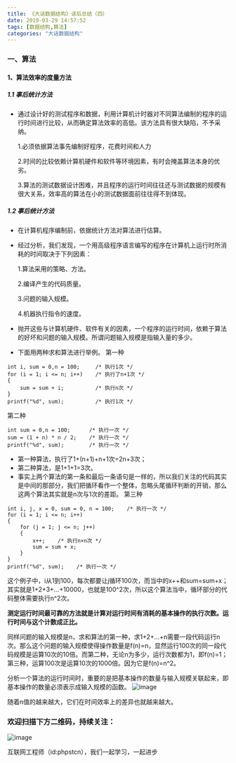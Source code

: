 ```yaml
---
title: 《大话数据结构》读后总结（四）
date: 2019-03-29 14:57:52
tags: [数据结构,算法]
categories: "大话数据结构"
---
```

### 一、算法
#### 1、算法效率的度量方法
##### 1.1 事后统计方法
- 通过设计好的测试程序和数据，利用计算机计时器对不同算法编制的程序的运行时间进行比较，从而确定算法效率的高低。该方法具有很大缺陷，不予采纳。

  1.必须依据算法事先编制好程序，花费时间和人力
  
  2.时间的比较依赖计算机硬件和软件等环境因素，有时会掩盖算法本身的优劣。
  
  3.算法的测试数据设计困难，并且程序的运行时间往往还与测试数据的规模有很大关系，效率高的算法在小的测试数据面前往往得不到体现。
##### 1.2 事后统计方法
- 在计算机程序编制前，依据统计方法对算法进行估算。
- 经过分析，我们发现，一个用高级程序语言编写的程序在计算机上运行时所消耗的时间取决于下列因素： 

  1.算法采用的策略、方法。 
  
  2.编译产生的代码质量。 
  
  3.问题的输入规模。 
  
  4.机器执行指令的速度。
- 抛开这些与计算机硬件、软件有关的因素，一个程序的运行时间，依赖于算法的好坏和问题的输入规模。所谓问题输入规模是指输入量的多少。
- 下面用两种求和算法进行举例。
第一种
```
int i, sum = 0,n = 100;     /* 执行1次 */
for (i = 1; i <= n; i++)    /* 执行了n+1次 */
{
    sum = sum + i;          /* 执行n次 */
}
printf("%d", sum);          /* 执行1次 */
```
第二种
```
int sum = 0,n = 100;      /* 执行一次 */
sum = (1 + n) * n / 2;    /* 执行一次 */
printf("%d", sum);        /* 执行一次 */
```
- 第一种算法，执行了1+(n+1)+n+1次=2n+3次；
- 第二种算法，是1+1+1=3次。
- 事实上两个算法的第一条和最后一条语句是一样的，所以我们关注的代码其实是中间的那部分，我们把循环看作一个整体，忽略头尾循环判断的开销，那么这两个算法其实就是n次与1次的差距。
第三种
```
int i, j, x = 0, sum = 0, n = 100;    /* 执行一次 */
for (i = 1; i <= n; i++)
{
    for (j = 1; j <= n; j++)
    {
        x++;    /* 执行n×n次 */
        sum = sum + x;
    }
}
printf("%d", sum);    /* 执行一次 */
```
这个例子中，i从1到100，每次都要让j循环100次，而当中的x++和sum=sum+x；其实就是1+2+3+...+10000，也就是100^2次，所以这个算法当中，循环部分的代码整体需要执行n^2次。

**测定运行时间最可靠的方法就是计算对运行时间有消耗的基本操作的执行次数。运行时间与这个计数成正比。**

同样问题的输入规模是n，求和算法的第一种，求1+2+...+n需要一段代码运行n次。那么这个问题的输入规模使得操作数量是f(n)=n，显然运行100次的同一段代码规模是运算10次的10倍。而第二种，无论n为多少，运行次数都为1，即f(n)=1；第三种，运算100次是运算10次的1000倍。因为它是f(n)=n^2。

分析一个算法的运行时间时，重要的是把基本操作的数量与输入规模关联起来，即基本操作的数量必须表示成输入规模的函数。
![image](https://user-gold-cdn.xitu.io/2019/3/22/169a3d70bc925b80)

随着n值的越来越大，它们在时间效率上的差异也就越来越大。

### 欢迎扫描下方二维码，持续关注：
![image](https://user-gold-cdn.xitu.io/2019/3/21/1699eba93eba8faa?w=258&h=258&f=jpeg&s=16510)

互联网工程师（id:phpstcn），我们一起学习，一起进步

